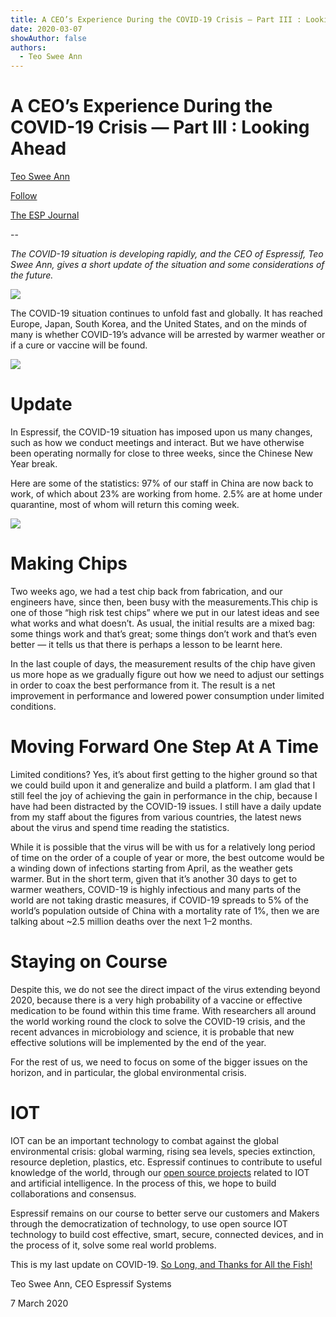 ```yaml
---
title: A CEO’s Experience During the COVID-19 Crisis — Part III : Looking Ahead
date: 2020-03-07
showAuthor: false
authors: 
  - Teo Swee Ann
---
```

# A CEO’s Experience During the COVID-19 Crisis — Part III : Looking Ahead

[Teo Swee Ann](https://medium.com/@teosweeann_65399?source=post_page-----19e7e88b6965--------------------------------)

[Follow](https://medium.com/m/signin?actionUrl=https%3A%2F%2Fmedium.com%2F_%2Fsubscribe%2Fuser%2F4c3c8300aca5&operation=register&redirect=https%3A%2F%2Fblog.espressif.com%2Fa-ceos-experience-during-the-covid-19-crisis-part-iii-looking-ahead-19e7e88b6965&user=Teo+Swee+Ann&userId=4c3c8300aca5&source=post_page-4c3c8300aca5----19e7e88b6965---------------------post_header-----------)

[The ESP Journal](https://blog.espressif.com/?source=post_page-----19e7e88b6965--------------------------------)

--

*The COVID-19 situation is developing rapidly, and the CEO of Espressif, Teo Swee Ann, gives a short update of the situation and some considerations of the future.*

![](https://miro.medium.com/v2/resize:fit:640/format:webp/1*m39ArDZbkoQOZEcuaiRiyQ.png)

The COVID-19 situation continues to unfold fast and globally. It has reached Europe, Japan, South Korea, and the United States, and on the minds of many is whether COVID-19’s advance will be arrested by warmer weather or if a cure or vaccine will be found.

![](https://miro.medium.com/v2/resize:fit:640/format:webp/1*93zxsMh33jbZCJNhm4FLuA.png)

# Update

In Espressif, the COVID-19 situation has imposed upon us many changes, such as how we conduct meetings and interact. But we have otherwise been operating normally for close to three weeks, since the Chinese New Year break.

Here are some of the statistics: 97% of our staff in China are now back to work, of which about 23% are working from home. 2.5% are at home under quarantine, most of whom will return this coming week.

![](https://miro.medium.com/v2/resize:fit:640/format:webp/1*CtmgGI9LqY-M26pZJaInRg.png)

# Making Chips

Two weeks ago, we had a test chip back from fabrication, and our engineers have, since then, been busy with the measurements.This chip is one of those “high risk test chips” where we put in our latest ideas and see what works and what doesn’t. As usual, the initial results are a mixed bag: some things work and that’s great; some things don’t work and that’s even better — it tells us that there is perhaps a lesson to be learnt here.

In the last couple of days, the measurement results of the chip have given us more hope as we gradually figure out how we need to adjust our settings in order to coax the best performance from it. The result is a net improvement in performance and lowered power consumption under limited conditions.

# Moving Forward One Step At A Time

Limited conditions? Yes, it’s about first getting to the higher ground so that we could build upon it and generalize and build a platform. I am glad that I still feel the joy of achieving the gain in performance in the chip, because I have had been distracted by the COVID-19 issues. I still have a daily update from my staff about the figures from various countries, the latest news about the virus and spend time reading the statistics.

While it is possible that the virus will be with us for a relatively long period of time on the order of a couple of year or more, the best outcome would be a winding down of infections starting from April, as the weather gets warmer. But in the short term, given that it’s another 30 days to get to warmer weathers, COVID-19 is highly infectious and many parts of the world are not taking drastic measures, if COVID-19 spreads to 5% of the world’s population outside of China with a mortality rate of 1%, then we are talking about ~2.5 million deaths over the next 1–2 months.

# Staying on Course

Despite this, we do not see the direct impact of the virus extending beyond 2020, because there is a very high probability of a vaccine or effective medication to be found within this time frame. With researchers all around the world working round the clock to solve the COVID-19 crisis, and the recent advances in microbiology and science, it is probable that new effective solutions will be implemented by the end of the year.

For the rest of us, we need to focus on some of the bigger issues on the horizon, and in particular, the global environmental crisis.

# IOT

IOT can be an important technology to combat against the global environmental crisis: global warming, rising sea levels, species extinction, resource depletion, plastics, etc. Espressif continues to contribute to useful knowledge of the world, through our [open source projects](https://github.com/espressif) related to IOT and artificial intelligence. In the process of this, we hope to build collaborations and consensus.

Espressif remains on our course to better serve our customers and Makers through the democratization of technology, to use open source IOT technology to build cost effective, smart, secure, connected devices, and in the process of it, solve some real world problems.

This is my last update on COVID-19. [So Long, and Thanks for All the Fish!](https://www.amazon.com/Long-Thanks-Hitchhikers-Guide-Galaxy-ebook/dp/B001OF5F1E)

Teo Swee Ann, CEO Espressif Systems

7 March 2020

